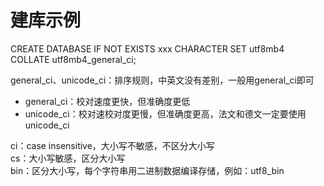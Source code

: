 # 建库示例
CREATE DATABASE IF NOT EXISTS xxx CHARACTER SET utf8mb4 COLLATE utf8mb4_general_ci; 

general_ci、unicode_ci：排序规则，中英文没有差别，一般用general_ci即可
- general_ci：校对速度更快，但准确度更低
- unicode_ci：校对速校对度更慢，但准确度更高，法文和德文一定要使用unicode_ci

ci：case insensitive，大小写不敏感，不区分大小写  
cs：大小写敏感，区分大小写  
bin：区分大小写，每个字符串用二进制数据编译存储，例如：utf8_bin  






